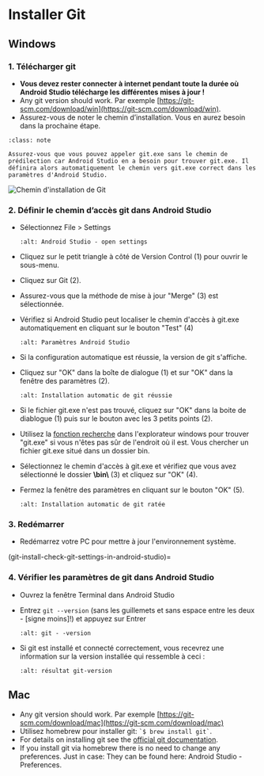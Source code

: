 # Installer Git

## Windows

### 1. Télécharger git

- **Vous devez rester connecter à internet pendant toute la durée où Android Studio télécharge les différentes mises à jour !**
- Any git version should work. Par exemple [https://git-scm.com/download/win](https://git-scm.com/download/win).
- Assurez-vous de noter le chemin d’installation. Vous en aurez besoin dans la prochaine étape.

```{admonition} make git.exe available via Windows PATH
:class: note

Assurez-vous que vous pouvez appeler git.exe sans le chemin de prédilection car Android Studio en a besoin pour trouver git.exe. Il définira alors automatiquement le chemin vers git.exe correct dans les paramètres d'Android Studio.

```

![Chemin d'installation de Git](../images/Update_GitPath.png)

### 2. Définir le chemin d’accès git dans Android Studio

- Sélectionnez File > Settings

  ```{image} ../images/Update_GitSettings1.png
  :alt: Android Studio - open settings
  ```

- Cliquez sur le petit triangle à côté de Version Control (1) pour ouvrir le sous-menu.

- Cliquez sur Git (2).

- Assurez-vous que la méthode de mise à jour "Merge" (3) est sélectionnée.

- Vérifiez si Android Studio peut localiser le chemin d'accès à git.exe automatiquement en cliquant sur le bouton "Test" (4)

  ```{image} ../images/AndroidStudio361_09.png
  :alt: Paramètres Android Studio
  ```

- Si la configuration automatique est réussie, la version de git s'affiche.

- Cliquez sur "OK" dans la boîte de dialogue (1) et sur "OK" dans la fenêtre des paramètres (2).

  ```{image} ../images/AndroidStudio361_10.png
  :alt: Installation automatic de git réussie
  ```

- Si le fichier git.exe n'est pas trouvé, cliquez sur "OK" dans la boite de diablogue (1) puis sur le bouton avec les 3 petits points (2).

- Utilisez la [fonction recherche](https://www.tenforums.com/tutorials/94452-search-file-explorer-windows-10-a.html) dans l'explorateur windows pour trouver "git.exe" si vous n'êtes pas sûr de l'endroit où il est. Vous chercher un fichier git.exe situé dans un dossier bin.

- Sélectionnez le chemin d'accès à git.exe et vérifiez que vous avez sélectionné le dossier **\\bin\\** (3) et cliquez sur "OK" (4).

- Fermez la fenêtre des paramètres en cliquant sur le bouton "OK" (5).

  ```{image} ../images/AndroidStudio361_11.png
  :alt: Installation automatic de git ratée
  ```

### 3. Redémarrer

- Redémarrez votre PC pour mettre à jour l'environnement système.

(git-install-check-git-settings-in-android-studio)=
### 4. Vérifier les paramètres de git dans Android Studio

- Ouvrez la fenêtre Terminal dans Android Studio

- Entrez `git --version` (sans les guillemets et sans espace entre les deux - \[signe moins\]!) et appuyez sur Entrer

  ```{image} ../images/AndroidStudio_gitversion1.png
  :alt: git - -version
  ```

- Si git est installé et connecté correctement, vous recevrez une information sur la version installée qui ressemble à ceci :

  ```{image} ../images/AndroidStudio_gitversion2.png
  :alt: résultat git-version
  ```

## Mac

- Any git version should work. Par exemple [https://git-scm.com/download/mac](https://git-scm.com/download/mac)
- Utilisez homebrew pour installer git: `` `$ brew install git` ``.
- For details on installing git see the [official git documentation](https://git-scm.com/book/en/v2/Getting-Started-Installing-Git).
- If you install git via homebrew there is no need to change any preferences. Just in case: They can be found here: Android Studio - Preferences.
